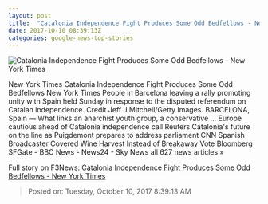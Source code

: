 ```yaml
---
layout: post
title:  "Catalonia Independence Fight Produces Some Odd Bedfellows - New York Times"
date: 2017-10-10 08:39:13Z
categories: google-news-top-stories
---
```


![Catalonia Independence Fight Produces Some Odd Bedfellows - New York Times](https://static01.nyt.com/images/2017/10/10/world/10divisions1/10divisions1-facebookJumbo.jpg)

New York Times Catalonia Independence Fight Produces Some Odd Bedfellows New York Times People in Barcelona leaving a rally promoting unity with Spain held Sunday in response to the disputed referendum on Catalan independence. Credit Jeff J Mitchell/Getty Images. BARCELONA, Spain — What links an anarchist youth group, a conservative ... Europe cautious ahead of Catalonia independence call Reuters Catalonia's future on the line as Puigdemont prepares to address parliament CNN Spanish Broadcaster Covered Wine Harvest Instead of Breakaway Vote Bloomberg SFGate - BBC News - News24 - Sky News all 627 news articles »


Full story on F3News: [Catalonia Independence Fight Produces Some Odd Bedfellows - New York Times](http://www.f3nws.com/n/PVurYC)

> Posted on: Tuesday, October 10, 2017 8:39:13 AM
